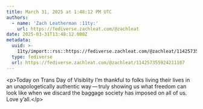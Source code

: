 ```yaml
---
title: March 31, 2025 at 1:48:12 PM UTC
authors:
  - name: 'Zach Leatherman :11ty:'
    url: https://fediverse.zachleat.com/@zachleat
date: 2025-03-31T13:48:12.000Z
metadata:
  uuid: >-
    11ty/import::rss::https://fediverse.zachleat.com/@zachleat/114257355924211107
  type: fediverse
  url: https://fediverse.zachleat.com/@zachleat/114257355924211107
---
```

\<p>Today on Trans Day of Visiblity I’m thankful to folks living their lives in an unapologetically authentic way — truly showing us what freedom can look like when we discard the baggage society has imposed on all of us. Love y’all.\</p>